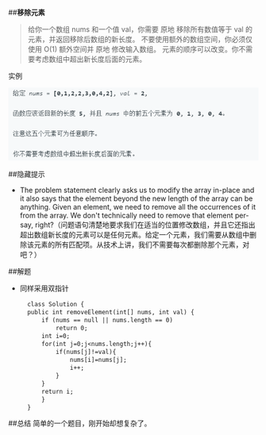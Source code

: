 ##**移除元素**

>给你一个数组 nums 和一个值 val，你需要 原地 移除所有数值等于 val 的元素，并返回移除后数组的新长度。
不要使用额外的数组空间，你必须仅使用 O(1) 额外空间并 原地 修改输入数组。
元素的顺序可以改变。你不需要考虑数组中超出新长度后面的元素。

实例

![](pic/3example.jpg)


##隐藏提示

- The problem statement clearly asks us to modify the array in-place and it also says that the element beyond the new length of the array can be anything. Given an element, we need to remove all the occurrences of it from the array. We don't technically need to remove that element per-say, right?（问题语句清楚地要求我们在适当的位置修改数组，并且它还指出超出数组新长度的元素可以是任何元素。给定一个元素，我们需要从数组中删除该元素的所有匹配项。从技术上讲，我们不需要每次都删除那个元素，对吧？）

##解题

- 同样采用双指针
	
		class Solution {
   		public int removeElement(int[] nums, int val) {
	        if (nums == null || nums.length == 0)
				return 0;
			int i=0;
	        for(int j=0;j<nums.length;j++){
	            if(nums[j]!=val){
	                nums[i]=nums[j];
	                i++;
	            }
	        }
	        return i;
	    	}
		}
		
##总结
简单的一个题目，刚开始却想复杂了。